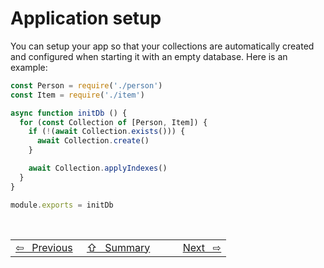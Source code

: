 # Application setup
You can setup your app so that your collections are automatically created and configured when starting it with an empty database. Here is an example:

```javascript
const Person = require('./person')
const Item = require('./item')

async function initDb () {
  for (const Collection of [Person, Item]) {
    if (!(await Collection.exists())) {
      await Collection.create()
    }

    await Collection.applyIndexes()
  }
}

module.exports = initDb
```

<br>

<table width="100%">
  <tr>
    <td width="33%">
      <a href="advance_example.md">⇦&nbsp;&nbsp;&nbsp;Previous</a>
    </td>
    <td width="*" align="center">
      <a href="summary.md">⇧&nbsp;&nbsp;&nbsp;Summary</a>
    </td>
    <td width="33%" align="right">
      <a href="create_document_collection.md">Next&nbsp;&nbsp;&nbsp;⇨</a>
    </td>
  </tr>
</table>
